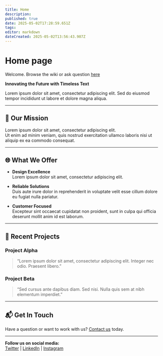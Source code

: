 ```yaml
---
title: Home
description: 
published: true
date: 2025-05-02T17:28:59.651Z
tags: 
editor: markdown
dateCreated: 2025-05-02T13:56:43.907Z
---
```


# Home page

Welcome. Browse the wiki or ask question [here](http://localhost:5000/wiki)

**Innovating the Future with Timeless Text**

Lorem ipsum dolor sit amet, consectetur adipiscing elit. Sed do eiusmod tempor incididunt ut labore et dolore magna aliqua.

---

## 🚀 Our Mission

Lorem ipsum dolor sit amet, consectetur adipiscing elit.  
Ut enim ad minim veniam, quis nostrud exercitation ullamco laboris nisi ut aliquip ex ea commodo consequat.

---

## 🌐 What We Offer

- **Design Excellence**  
  Lorem ipsum dolor sit amet, consectetur adipiscing elit.

- **Reliable Solutions**  
  Duis aute irure dolor in reprehenderit in voluptate velit esse cillum dolore eu fugiat nulla pariatur.

- **Customer Focused**  
  Excepteur sint occaecat cupidatat non proident, sunt in culpa qui officia deserunt mollit anim id est laborum.

---

## 📂 Recent Projects

### Project Alpha

> “Lorem ipsum dolor sit amet, consectetur adipiscing elit. Integer nec odio. Praesent libero.”

### Project Beta

> “Sed cursus ante dapibus diam. Sed nisi. Nulla quis sem at nibh elementum imperdiet.”

---

## 📬 Get In Touch

Have a question or want to work with us? [Contact us](#) today.

---

**Follow us on social media:**  
[Twitter](#) | [LinkedIn](#) | [Instagram](#)
